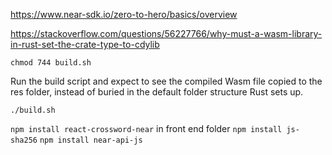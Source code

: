 https://www.near-sdk.io/zero-to-hero/basics/overview

https://stackoverflow.com/questions/56227766/why-must-a-wasm-library-in-rust-set-the-crate-type-to-cdylib

`chmod 744 build.sh`

Run the build script and expect to see the compiled Wasm file copied to the res folder, instead of buried in the default folder structure Rust sets up.

`./build.sh`

`npm install react-crossword-near` in front end folder
`npm install js-sha256`
`npm install near-api-js`